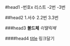 #head1
-번호x 리스트
-2번
-3번

##head2
1.서수
2.2번
3.3번

###head3
**볼드체**
*이탤릭체*

####head4
[title](https://colab.research.google.com/drive/1unFvdj7vD0RR6rVefUloO76uHNpoZAzO#scrollTo=L6sMwE81PNVC) 링크달기



